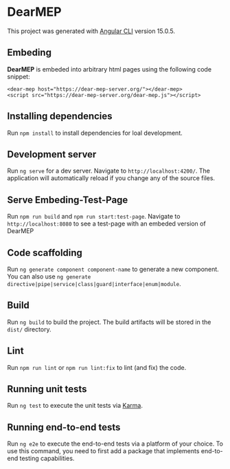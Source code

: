 # DearMEP

This project was generated with [Angular CLI](https://github.com/angular/angular-cli) version 15.0.5.

## Embeding

**DearMEP** is embeded into arbitrary html pages using the following code snippet:

    <dear-mep host="https://dear-mep-server.org/"></dear-mep>
    <script src="https://dear-mep-server.org/dear-mep.js"></script>

## Installing dependencies 

Run `npm install` to install dependencies for loal development.

## Development server

Run `ng serve` for a dev server. Navigate to `http://localhost:4200/`. The application will automatically reload if you change any of the source files.

## Serve Embeding-Test-Page

Run `npm run build` and `npm run start:test-page`. Navigate to `http://localhost:8080` to see a test-page with an embeded version of DearMEP

## Code scaffolding

Run `ng generate component component-name` to generate a new component. You can also use `ng generate directive|pipe|service|class|guard|interface|enum|module`.

## Build

Run `ng build` to build the project. The build artifacts will be stored in the `dist/` directory.

## Lint 

Run `npm run lint` or `npm run lint:fix` to lint (and fix) the code.

## Running unit tests

Run `ng test` to execute the unit tests via [Karma](https://karma-runner.github.io).

## Running end-to-end tests

Run `ng e2e` to execute the end-to-end tests via a platform of your choice. To use this command, you need to first add a package that implements end-to-end testing capabilities.
